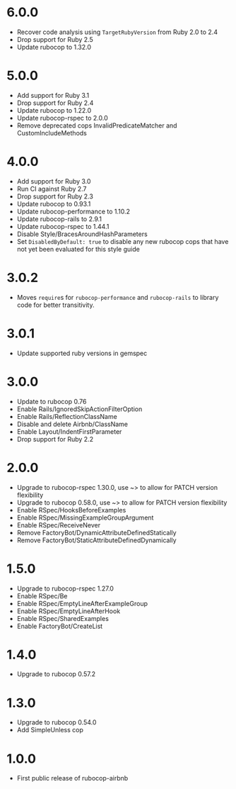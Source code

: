 # 6.0.0
* Recover code analysis using `TargetRubyVersion` from Ruby 2.0 to 2.4
* Drop support for Ruby 2.5
* Update rubocop to 1.32.0

# 5.0.0
* Add support for Ruby 3.1
* Drop support for Ruby 2.4
* Update rubocop to 1.22.0
* Update rubocop-rspec to 2.0.0
* Remove deprecated cops InvalidPredicateMatcher and CustomIncludeMethods

# 4.0.0
* Add support for Ruby 3.0
* Run CI against Ruby 2.7
* Drop support for Ruby 2.3
* Update rubocop to 0.93.1
* Update rubocop-performance to 1.10.2
* Update rubocop-rails to 2.9.1
* Update rubocop-rspec to 1.44.1
* Disable Style/BracesAroundHashParameters
* Set `DisabledByDefault: true` to disable any new rubocop cops that have not yet been evaluated for this style guide

# 3.0.2
* Moves `require`s for `rubocop-performance` and `rubocop-rails` to library code for better transitivity.

# 3.0.1
* Update supported ruby versions in gemspec

# 3.0.0
* Update to rubocop 0.76
* Enable Rails/IgnoredSkipActionFilterOption
* Enable Rails/ReflectionClassName
* Disable and delete Airbnb/ClassName
* Enable Layout/IndentFirstParameter
* Drop support for Ruby 2.2

# 2.0.0
* Upgrade to rubocop-rspec 1.30.0, use ~> to allow for PATCH version flexibility
* Upgrade to rubocop 0.58.0, use ~> to allow for PATCH version flexibility
* Enable RSpec/HooksBeforeExamples
* Enable RSpec/MissingExampleGroupArgument
* Enable RSpec/ReceiveNever
* Remove FactoryBot/DynamicAttributeDefinedStatically
* Remove FactoryBot/StaticAttributeDefinedDynamically

# 1.5.0
* Upgrade to rubocop-rspec 1.27.0
* Enable RSpec/Be
* Enable RSpec/EmptyLineAfterExampleGroup
* Enable RSpec/EmptyLineAfterHook
* Enable RSpec/SharedExamples
* Enable FactoryBot/CreateList

# 1.4.0
* Upgrade to rubocop 0.57.2

# 1.3.0
* Upgrade to rubocop 0.54.0
* Add SimpleUnless cop

# 1.0.0
* First public release of rubocop-airbnb
